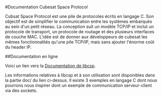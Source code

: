 #Documentation Cubesat Space Protocol

Cubsat Space Protocol est une pile de protocoles écrits en langage C. Son objectif est de simplifier le communication entre les systèmes embarqués au sein d'un petit réseau.
La conception suit un modèle TCP/IP et inclut un protocole de transport, un protocole de routage et des plusieurs interfaces de couche MAC. L'idée est de donner aux développeurs de cubesat les mêmes fonctionnalités qu'une pile TCP/IP, mais sans ajouter l'énorme coût du header IP.

##Documentation en ligne
 
Voici un lien vers la [Documentation de libcsp](https://github.com/libcsp/libcsp).

Les informations relatives à libcsp et à son utilisation sont disponibles dans la partie doc/ du lien ci-dessus. Il existe 3 exemples en langage C dont nous pourrons nous inspirer dont un exemple de communication serveur-client via des sockets.